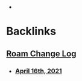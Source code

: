 - 

# Backlinks
## [Roam Change Log](<Roam Change Log.md>)
- ### [April 16th, 2021](<April 16th, 2021.md>)

